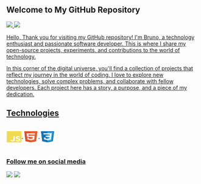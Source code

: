 ## Welcome to My GitHub Repository

 <div>
   <a href="https://github.com/brunocarletti182
">
   <img height="180em" src="https://github-readme-stats.vercel.app/api?username=brunocarletti182
&show_icons=true&theme=tokyonight&include_all_commits=true&count_private=true"/>
   <img height="180em" src="https://github-readme-stats.vercel.app/api/top-langs/?username=brunocarletti182
&layout=compact&langs_count=6&theme=tokyonight"/>
</div>

Hello, Thank you for visiting my GitHub repository! I'm Bruno, a technology enthusiast and passionate software developer. This is where I share my open-source projects, experiments, and contributions to the world of technology.

In this corner of the digital universe, you'll find a collection of projects that reflect my journey in the world of coding. I love to explore new technologies, solve complex problems, and collaborate with fellow developers. Each project here has a story, a purpose, and a piece of my dedication.

## Technologies
    
<div style="display: inline_block"><br>
  <img align="center" alt="Js" height="30" width="40" src="https://raw.githubusercontent.com/devicons/devicon/master/icons/javascript/javascript-plain.svg">
  <img align="center" alt="HTML" height="30" width="40" src="https://raw.githubusercontent.com/devicons/devicon/master/icons/html5/html5-original.svg">
  <img align="center" alt="CSS" height="30" width="40" src="https://raw.githubusercontent.com/devicons/devicon/master/icons/css3/css3-original.svg">
</div>
 
<br>
 
### Follow me on social media
 
<div> 
  <a href="https://instagram.com/brunocarlettis" target="_blank"><img src="https://img.shields.io/badge/-Instagram-%23E4405F?style=for-the-badge&logo=instagram&logoColor=white" target="_blank"></a>
  <a href="https://www.linkedin.com/in/bruno-carletti-678a23180/" target="_blank"><img src="https://img.shields.io/badge/-LinkedIn-%230077B5?style=for-the-badge&logo=linkedin&logoColor=white" target="_blank"></a>
</div>
